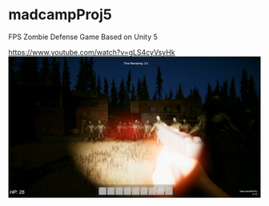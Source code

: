 # madcampProj5
FPS Zombie Defense Game Based on Unity 5

https://www.youtube.com/watch?v=gLS4cyVsyHk
![RESULT_SCENE](/image/PlayerZombie's_BattleRounds_Thumbnail.png)
